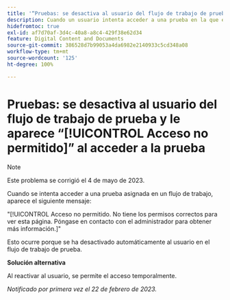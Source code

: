 ```yaml
---
title: '“Pruebas: se desactiva al usuario del flujo de trabajo de prueba y le aparece Acceso no permitido al acceder a la prueba”'
description: Cuando un usuario intenta acceder a una prueba en la que está asignado a un flujo de trabajo, ve el mensaje de Acceso no permitido.
hidefromtoc: true
exl-id: af7d70af-3d4c-40a8-a8c4-429f38e62d34
feature: Digital Content and Documents
source-git-commit: 386528d7b99053a4da6982e2140933c5cd348a08
workflow-type: tm+mt
source-wordcount: '125'
ht-degree: 100%

---
```


# Pruebas: se desactiva al usuario del flujo de trabajo de prueba y le aparece “[!UICONTROL Acceso no permitido]” al acceder a la prueba

<!--This is on both the WF and WFP TOCs-->

>[!NOTE]
>
>Este problema se corrigió el 4 de mayo de 2023.

Cuando se intenta acceder a una prueba asignada en un flujo de trabajo, aparece el siguiente mensaje:

&quot;[!UICONTROL Acceso no permitido. No tiene los permisos correctos para ver esta página. Póngase en contacto con el administrador para obtener más información.]&quot;

Esto ocurre porque se ha desactivado automáticamente al usuario en el flujo de trabajo de prueba.

**Solución alternativa**

Al reactivar al usuario, se permite el acceso temporalmente.

_Notificado por primera vez el 22 de febrero de 2023._
